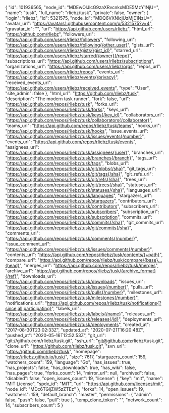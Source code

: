 {
  "id": 101936565,
  "node_id": "MDEwOlJlcG9zaXRvcnkxMDE5MzY1NjU=",
  "name": "tusk",
  "full_name": "rliebz/tusk",
  "private": false,
  "owner": {
    "login": "rliebz",
    "id": 5321575,
    "node_id": "MDQ6VXNlcjUzMjE1NzU=",
    "avatar_url": "https://avatars1.githubusercontent.com/u/5321575?v=4",
    "gravatar_id": "",
    "url": "https://api.github.com/users/rliebz",
    "html_url": "https://github.com/rliebz",
    "followers_url": "https://api.github.com/users/rliebz/followers",
    "following_url": "https://api.github.com/users/rliebz/following{/other_user}",
    "gists_url": "https://api.github.com/users/rliebz/gists{/gist_id}",
    "starred_url": "https://api.github.com/users/rliebz/starred{/owner}{/repo}",
    "subscriptions_url": "https://api.github.com/users/rliebz/subscriptions",
    "organizations_url": "https://api.github.com/users/rliebz/orgs",
    "repos_url": "https://api.github.com/users/rliebz/repos",
    "events_url": "https://api.github.com/users/rliebz/events{/privacy}",
    "received_events_url": "https://api.github.com/users/rliebz/received_events",
    "type": "User",
    "site_admin": false
  },
  "html_url": "https://github.com/rliebz/tusk",
  "description": "The modern task runner",
  "fork": false,
  "url": "https://api.github.com/repos/rliebz/tusk",
  "forks_url": "https://api.github.com/repos/rliebz/tusk/forks",
  "keys_url": "https://api.github.com/repos/rliebz/tusk/keys{/key_id}",
  "collaborators_url": "https://api.github.com/repos/rliebz/tusk/collaborators{/collaborator}",
  "teams_url": "https://api.github.com/repos/rliebz/tusk/teams",
  "hooks_url": "https://api.github.com/repos/rliebz/tusk/hooks",
  "issue_events_url": "https://api.github.com/repos/rliebz/tusk/issues/events{/number}",
  "events_url": "https://api.github.com/repos/rliebz/tusk/events",
  "assignees_url": "https://api.github.com/repos/rliebz/tusk/assignees{/user}",
  "branches_url": "https://api.github.com/repos/rliebz/tusk/branches{/branch}",
  "tags_url": "https://api.github.com/repos/rliebz/tusk/tags",
  "blobs_url": "https://api.github.com/repos/rliebz/tusk/git/blobs{/sha}",
  "git_tags_url": "https://api.github.com/repos/rliebz/tusk/git/tags{/sha}",
  "git_refs_url": "https://api.github.com/repos/rliebz/tusk/git/refs{/sha}",
  "trees_url": "https://api.github.com/repos/rliebz/tusk/git/trees{/sha}",
  "statuses_url": "https://api.github.com/repos/rliebz/tusk/statuses/{sha}",
  "languages_url": "https://api.github.com/repos/rliebz/tusk/languages",
  "stargazers_url": "https://api.github.com/repos/rliebz/tusk/stargazers",
  "contributors_url": "https://api.github.com/repos/rliebz/tusk/contributors",
  "subscribers_url": "https://api.github.com/repos/rliebz/tusk/subscribers",
  "subscription_url": "https://api.github.com/repos/rliebz/tusk/subscription",
  "commits_url": "https://api.github.com/repos/rliebz/tusk/commits{/sha}",
  "git_commits_url": "https://api.github.com/repos/rliebz/tusk/git/commits{/sha}",
  "comments_url": "https://api.github.com/repos/rliebz/tusk/comments{/number}",
  "issue_comment_url": "https://api.github.com/repos/rliebz/tusk/issues/comments{/number}",
  "contents_url": "https://api.github.com/repos/rliebz/tusk/contents/{+path}",
  "compare_url": "https://api.github.com/repos/rliebz/tusk/compare/{base}...{head}",
  "merges_url": "https://api.github.com/repos/rliebz/tusk/merges",
  "archive_url": "https://api.github.com/repos/rliebz/tusk/{archive_format}{/ref}",
  "downloads_url": "https://api.github.com/repos/rliebz/tusk/downloads",
  "issues_url": "https://api.github.com/repos/rliebz/tusk/issues{/number}",
  "pulls_url": "https://api.github.com/repos/rliebz/tusk/pulls{/number}",
  "milestones_url": "https://api.github.com/repos/rliebz/tusk/milestones{/number}",
  "notifications_url": "https://api.github.com/repos/rliebz/tusk/notifications{?since,all,participating}",
  "labels_url": "https://api.github.com/repos/rliebz/tusk/labels{/name}",
  "releases_url": "https://api.github.com/repos/rliebz/tusk/releases{/id}",
  "deployments_url": "https://api.github.com/repos/rliebz/tusk/deployments",
  "created_at": "2017-08-30T23:02:33Z",
  "updated_at": "2020-07-21T16:20:48Z",
  "pushed_at": "2020-05-16T12:52:53Z",
  "git_url": "git://github.com/rliebz/tusk.git",
  "ssh_url": "git@github.com:rliebz/tusk.git",
  "clone_url": "https://github.com/rliebz/tusk.git",
  "svn_url": "https://github.com/rliebz/tusk",
  "homepage": "https://rliebz.github.io/tusk/",
  "size": 7617,
  "stargazers_count": 159,
  "watchers_count": 159,
  "language": "Go",
  "has_issues": true,
  "has_projects": false,
  "has_downloads": true,
  "has_wiki": false,
  "has_pages": true,
  "forks_count": 14,
  "mirror_url": null,
  "archived": false,
  "disabled": false,
  "open_issues_count": 19,
  "license": {
    "key": "mit",
    "name": "MIT License",
    "spdx_id": "MIT",
    "url": "https://api.github.com/licenses/mit",
    "node_id": "MDc6TGljZW5zZTEz"
  },
  "forks": 14,
  "open_issues": 19,
  "watchers": 159,
  "default_branch": "master",
  "permissions": {
    "admin": false,
    "push": false,
    "pull": true
  },
  "temp_clone_token": "",
  "network_count": 14,
  "subscribers_count": 5
}
